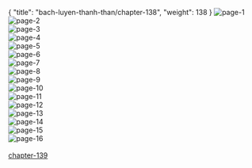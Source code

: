 { "title": "bach-luyen-thanh-than/chapter-138", "weight": 138 }
<img src="bach-luyen-thanh-than_0138_01-eda45b7c91d794940615fe1db59c86fb.webp" alt="page-1" origin="http://storage.fshare.vn/Test-vechai/1503114432-Bach-Luyen-Thanh-Than-Chapter-134-02.jpg"><br/>
<img src="bach-luyen-thanh-than_0138_02-e6358005c93144999a55b112fb1307c4.webp" alt="page-2" origin="http://storage.fshare.vn/Test-vechai/1503114432-Bach-Luyen-Thanh-Than-Chapter-134-03.jpg"><br/>
<img src="bach-luyen-thanh-than_0138_03-1818ad8c4d90e8d73cd493215383af91.webp" alt="page-3" origin="http://storage.fshare.vn/Test-vechai/1503114432-Bach-Luyen-Thanh-Than-Chapter-134-04.jpg"><br/>
<img src="bach-luyen-thanh-than_0138_04-958d46b1986eda3b41ecf4122d7536bf.webp" alt="page-4" origin="http://storage.fshare.vn/Test-vechai/1503114432-Bach-Luyen-Thanh-Than-Chapter-134-05.jpg"><br/>
<img src="bach-luyen-thanh-than_0138_05-8628adcf5b33651b431cd7c63bbf498d.webp" alt="page-5" origin="http://storage.fshare.vn/Test-vechai/1503114432-Bach-Luyen-Thanh-Than-Chapter-134-06.jpg"><br/>
<img src="bach-luyen-thanh-than_0138_06-437a7aca06ca1bdb77adb6ab636658df.webp" alt="page-6" origin="http://storage.fshare.vn/Test-vechai/1503114432-Bach-Luyen-Thanh-Than-Chapter-134-07.jpg"><br/>
<img src="bach-luyen-thanh-than_0138_07-319e8a3917193ed4c8610e0f5a7a608b.webp" alt="page-7" origin="http://storage.fshare.vn/Test-vechai/1503114432-Bach-Luyen-Thanh-Than-Chapter-134-08.jpg"><br/>
<img src="bach-luyen-thanh-than_0138_08-8e858c3c14bc172e04ce8b1ce7e906f7.webp" alt="page-8" origin="http://storage.fshare.vn/Test-vechai/1503114432-Bach-Luyen-Thanh-Than-Chapter-134-09.jpg"><br/>
<img src="bach-luyen-thanh-than_0138_09-e52d20892d31dbd732f6e386943a13f4.webp" alt="page-9" origin="http://storage.fshare.vn/Test-vechai/1503114432-Bach-Luyen-Thanh-Than-Chapter-134-10.jpg"><br/>
<img src="bach-luyen-thanh-than_0138_10-bdc294c8de9a14f7f15e8d001b8fcb7d.webp" alt="page-10" origin="http://storage.fshare.vn/Test-vechai/1503114432-Bach-Luyen-Thanh-Than-Chapter-134-11.jpg"><br/>
<img src="bach-luyen-thanh-than_0138_11-5217ddb9a9259989138b5883a9b8a551.webp" alt="page-11" origin="http://storage.fshare.vn/Test-vechai/1503114432-Bach-Luyen-Thanh-Than-Chapter-134-12.jpg"><br/>
<img src="bach-luyen-thanh-than_0138_12-5d8aa21f16182353161a66e9ac50a80d.webp" alt="page-12" origin="http://storage.fshare.vn/Test-vechai/1503114432-Bach-Luyen-Thanh-Than-Chapter-134-13.jpg"><br/>
<img src="bach-luyen-thanh-than_0138_13-d33e61ff5ef9097372e59d53df60b906.webp" alt="page-13" origin="http://storage.fshare.vn/Test-vechai/1503114432-Bach-Luyen-Thanh-Than-Chapter-134-14.jpg"><br/>
<img src="bach-luyen-thanh-than_0138_14-c1a2e2450a2236574a1eea3105e34b91.webp" alt="page-14" origin="http://storage.fshare.vn/Test-vechai/1503114432-Bach-Luyen-Thanh-Than-Chapter-134-15.jpg"><br/>
<img src="bach-luyen-thanh-than_0138_15-27b4099cd15ae71304dff89bfdef6c0e.webp" alt="page-15" origin="http://storage.fshare.vn/Test-vechai/1503114432-Bach-Luyen-Thanh-Than-Chapter-134-16.jpg"><br/>
<img src="bach-luyen-thanh-than_0138_16-fa0959140b71aeac4538389dddea001e.webp" alt="page-16" origin="http://storage.fshare.vn/Test-vechai/1503114432-Bach-Luyen-Thanh-Than-Chapter-134-17.jpg"><br/>
<br/><a class="nextchap" href="/bach-luyen-thanh-than/chapter-139">chapter-139</a>
